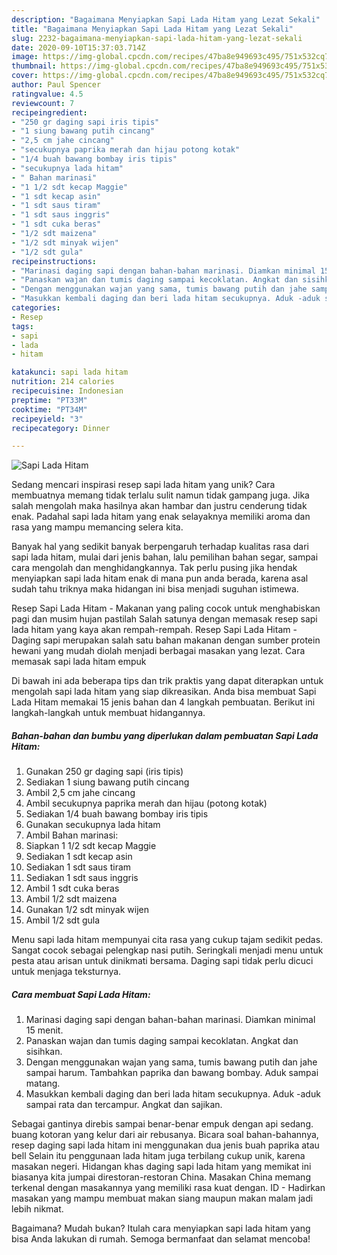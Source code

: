 ```yaml
---
description: "Bagaimana Menyiapkan Sapi Lada Hitam yang Lezat Sekali"
title: "Bagaimana Menyiapkan Sapi Lada Hitam yang Lezat Sekali"
slug: 2232-bagaimana-menyiapkan-sapi-lada-hitam-yang-lezat-sekali
date: 2020-09-10T15:37:03.714Z
image: https://img-global.cpcdn.com/recipes/47ba8e949693c495/751x532cq70/sapi-lada-hitam-foto-resep-utama.jpg
thumbnail: https://img-global.cpcdn.com/recipes/47ba8e949693c495/751x532cq70/sapi-lada-hitam-foto-resep-utama.jpg
cover: https://img-global.cpcdn.com/recipes/47ba8e949693c495/751x532cq70/sapi-lada-hitam-foto-resep-utama.jpg
author: Paul Spencer
ratingvalue: 4.5
reviewcount: 7
recipeingredient:
- "250 gr daging sapi iris tipis"
- "1 siung bawang putih cincang"
- "2,5 cm jahe cincang"
- "secukupnya paprika merah dan hijau potong kotak"
- "1/4 buah bawang bombay iris tipis"
- "secukupnya lada hitam"
- " Bahan marinasi"
- "1 1/2 sdt kecap Maggie"
- "1 sdt kecap asin"
- "1 sdt saus tiram"
- "1 sdt saus inggris"
- "1 sdt cuka beras"
- "1/2 sdt maizena"
- "1/2 sdt minyak wijen"
- "1/2 sdt gula"
recipeinstructions:
- "Marinasi daging sapi dengan bahan-bahan marinasi. Diamkan minimal 15 menit."
- "Panaskan wajan dan tumis daging sampai kecoklatan. Angkat dan sisihkan."
- "Dengan menggunakan wajan yang sama, tumis bawang putih dan jahe sampai harum. Tambahkan paprika dan bawang bombay. Aduk sampai matang."
- "Masukkan kembali daging dan beri lada hitam secukupnya. Aduk -aduk sampai rata dan tercampur. Angkat dan sajikan."
categories:
- Resep
tags:
- sapi
- lada
- hitam

katakunci: sapi lada hitam 
nutrition: 214 calories
recipecuisine: Indonesian
preptime: "PT33M"
cooktime: "PT34M"
recipeyield: "3"
recipecategory: Dinner

---
```



![Sapi Lada Hitam](https://img-global.cpcdn.com/recipes/47ba8e949693c495/751x532cq70/sapi-lada-hitam-foto-resep-utama.jpg)

Sedang mencari inspirasi resep sapi lada hitam yang unik? Cara membuatnya memang tidak terlalu sulit namun tidak gampang juga. Jika salah mengolah maka hasilnya akan hambar dan justru cenderung tidak enak. Padahal sapi lada hitam yang enak selayaknya memiliki aroma dan rasa yang mampu memancing selera kita.

Banyak hal yang sedikit banyak berpengaruh terhadap kualitas rasa dari sapi lada hitam, mulai dari jenis bahan, lalu pemilihan bahan segar, sampai cara mengolah dan menghidangkannya. Tak perlu pusing jika hendak menyiapkan sapi lada hitam enak di mana pun anda berada, karena asal sudah tahu triknya maka hidangan ini bisa menjadi suguhan istimewa.

Resep Sapi Lada Hitam - Makanan yang paling cocok untuk menghabiskan pagi dan musim hujan pastilah Salah satunya dengan memasak resep sapi lada hitam yang kaya akan rempah-rempah. Resep Sapi Lada Hitam - Daging sapi merupakan salah satu bahan makanan dengan sumber protein hewani yang mudah diolah menjadi berbagai masakan yang lezat. Cara memasak sapi lada hitam empuk


Di bawah ini ada beberapa tips dan trik praktis yang dapat diterapkan untuk mengolah sapi lada hitam yang siap dikreasikan. Anda bisa membuat Sapi Lada Hitam memakai 15 jenis bahan dan 4 langkah pembuatan. Berikut ini langkah-langkah untuk membuat hidangannya.

<!--inarticleads1-->

##### Bahan-bahan dan bumbu yang diperlukan dalam pembuatan Sapi Lada Hitam:

1. Gunakan 250 gr daging sapi (iris tipis)
1. Sediakan 1 siung bawang putih cincang
1. Ambil 2,5 cm jahe cincang
1. Ambil secukupnya paprika merah dan hijau (potong kotak)
1. Sediakan 1/4 buah bawang bombay iris tipis
1. Gunakan secukupnya lada hitam
1. Ambil  Bahan marinasi:
1. Siapkan 1 1/2 sdt kecap Maggie
1. Sediakan 1 sdt kecap asin
1. Sediakan 1 sdt saus tiram
1. Sediakan 1 sdt saus inggris
1. Ambil 1 sdt cuka beras
1. Ambil 1/2 sdt maizena
1. Gunakan 1/2 sdt minyak wijen
1. Ambil 1/2 sdt gula


Menu sapi lada hitam mempunyai cita rasa yang cukup tajam sedikit pedas. Sangat cocok sebagai pelengkap nasi putih. Seringkali menjadi menu untuk pesta atau arisan untuk dinikmati bersama. Daging sapi tidak perlu dicuci untuk menjaga teksturnya. 

<!--inarticleads2-->

##### Cara membuat Sapi Lada Hitam:

1. Marinasi daging sapi dengan bahan-bahan marinasi. Diamkan minimal 15 menit.
1. Panaskan wajan dan tumis daging sampai kecoklatan. Angkat dan sisihkan.
1. Dengan menggunakan wajan yang sama, tumis bawang putih dan jahe sampai harum. Tambahkan paprika dan bawang bombay. Aduk sampai matang.
1. Masukkan kembali daging dan beri lada hitam secukupnya. Aduk -aduk sampai rata dan tercampur. Angkat dan sajikan.


Sebagai gantinya direbis sampai benar-benar empuk dengan api sedang. buang kotoran yang kelur dari air rebusanya. Bicara soal bahan-bahannya, resep daging sapi lada hitam ini menggunakan dua jenis buah paprika atau bell Selain itu penggunaan lada hitam juga terbilang cukup unik, karena masakan negeri. Hidangan khas daging sapi lada hitam yang memikat ini biasanya kita jumpai direstoran-restoran China. Masakan China memang terkenal dengan masakannya yang memiliki rasa kuat dengan. ID - Hadirkan masakan yang mampu membuat makan siang maupun makan malam jadi lebih nikmat. 

Bagaimana? Mudah bukan? Itulah cara menyiapkan sapi lada hitam yang bisa Anda lakukan di rumah. Semoga bermanfaat dan selamat mencoba!

